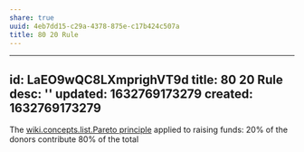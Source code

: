 ```yaml
---
share: true
uuid: 4eb7dd15-c29a-4378-875e-c17b424c507a
title: 80 20 Rule
---
```

---
id: LaEO9wQC8LXmprighVT9d
title: 80 20 Rule
desc: ''
updated: 1632769173279
created: 1632769173279
---

The [wiki.concepts.list.Pareto principle](/undefined) applied to raising funds: 20% of the donors contribute 80% of the total
